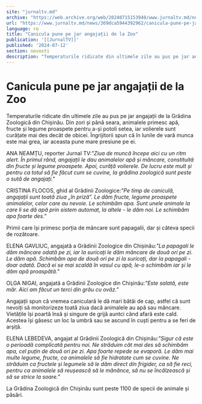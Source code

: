 ```yaml
---
site: "jurnaltv.md"
archive: "https://web.archive.org/web/20240715153948/www.jurnaltv.md/news/369dca5944392962/canicula-pune-pe-jar-angajatii-de-la-zoo.html"
url: "https://www.jurnaltv.md/news/369dca5944392962/canicula-pune-pe-jar-angajatii-de-la-zoo.html"
language: ro
title: "Canicula pune pe jar angajații de la Zoo"
publication: '[[JurnalTV]]'
published: '2024-07-12'
section: novosti
description: "Temperaturile ridicate din ultimele zile au pus pe jar angajații de la Grădina Zoologică din Chișinău. Din zori și până seara, animalele primesc apă, fructe și legume proaspete pentru a-și potoli setea, iar volierele sunt curățate mai des decât de obicei. Îngrijitorii spun că în lunile de vară munca este mai grea, iar aceasta pune mare presiune pe ei."
---
```


# Canicula pune pe jar angajații de la Zoo

Temperaturile ridicate din ultimele zile au pus pe jar angajații de la Grădina Zoologică din Chișinău. Din zori și până seara, animalele primesc apă, fructe și legume proaspete pentru a-și potoli setea, iar volierele sunt curățate mai des decât de obicei. Îngrijitorii spun că în lunile de vară munca este mai grea, iar aceasta pune mare presiune pe ei.

ANA NEAMȚU, reporter Jurnal TV:*"Ziua de muncă începe aici cu un ritm alert. În primul rând, angajații le dau animalelor apă și mâncare, constituită din fructe și legume proaspete. Apoi, curăță volierele. De lucru este mult și pentru ca totul să fie făcut cum se cuvine, la grădina zoologică sunt peste o sută de angajați."*

CRISTINA FLOCOS, ghid al Grădinii Zoologice:*"Pe timp de caniculă, angajații sunt toată ziua „în priză”. Le dăm fructe, legume proaspete animalelor, celor care au nevoie. Le schimbăm apa. Sunt unele animale la care li se dă apă prin sistem automat, la altele - le dăm noi. Le schimbăm apa foarte des."*

Primii care își primesc porția de mâncare sunt papagalii, dar și câteva specii de rozătoare.

ELENA GAVLIUC, angajată a Grădinii Zoologice din Chișinău:*"La papagali le dăm mâncare odată pe zi, iar la suricați le dăm mâncare de două ori pe zi. Le dăm apă. Schimbăm apa de două ori pe zi la suricați, dar la papagali - doar odată. Dacă ei se mai scaldă în vasul cu apă, le-o schimbăm iar și le dăm apă proaspătă."*

OLGA NIGAI, angajată a Grădinii Zoologice din Chișinău:*"Este salată, este măr. Aici am făcut un terci din grâu cu ovăz."*

Angajații spun că vremea caniculară le dă mari bătăi de cap, astfel că sunt nevoiți să monitorizeze toată ziua dacă animalele au apă sau mâncare. Vietățile își poartă însă și singure de grijă auntci când afară este cald. Acestea își găsesc un loc la umbră sau se ascund în cuști pentru a se feri de arșiță.

ELENA LEBEDEVA, angajat al Grădinii Zoologică din Chișinău:*"Sigur că este o perioadă complicată pentru noi. Ne străduim cât mai des să schimbăm apa, cel puțin de două ori pe zi. Apa foarte repede se evaporă. Le dăm mai multe legume, fructe, ca animalele să fie hidratate cum se cuvine. Ne străduim ca fructele și legumele să le dăm direct din frigider, ca să fie reci, pentru ca animalele să reușească să le mănânce, să nu se încălzească și să se strice la soare."*

La Grădina Zoologică din Chișinău sunt peste 1100 de specii de animale și păsări.